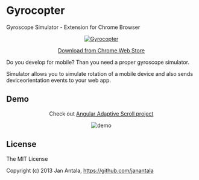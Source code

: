 # Gyrocopter

Gyroscope Simulator - Extension for Chrome Browser


<p align="center">
  <a href="https://chrome.google.com/webstore/detail/gyrocopter/oooalfgemajfclliinfcdkifafmcfjop">
    <img src="https://raw.github.com/janantala/Gyrocopter/master/images/screen.png" alt="Gyrocopter"/>
  </a>
</p>

<p align="center">
  <a href="https://chrome.google.com/webstore/detail/gyrocopter/oooalfgemajfclliinfcdkifafmcfjop">Download from Chrome Web Store</a>
</p>


Do you develop for mobile? Than you need a proper gyroscope simulator.

Simulator allows you to simulate rotation of a mobile device and also sends deviceorientation events to your web app.

## Demo

<p align="center">
    Check out <a href="https://github.com/angular-adaptive/adaptive-scroll">Angular Adaptive Scroll project</a> 
</p>
<p align="center">
    <img src="https://raw.github.com/angular-adaptive/adaptive-scroll/master/images/gyrocopter.gif" alt="demo" />
</p>

## License

The MIT License

Copyright (c) 2013 Jan Antala, https://github.com/janantala
